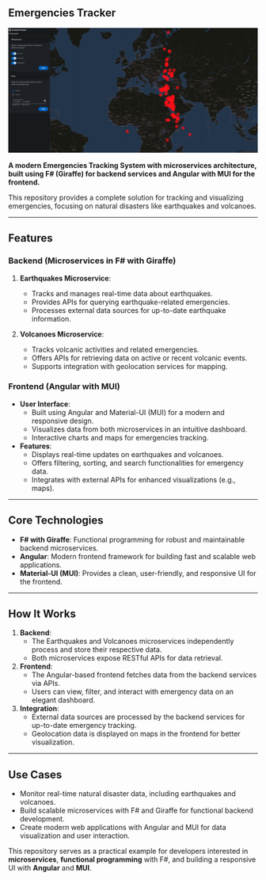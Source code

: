 ## Emergencies Tracker

![alt text](images/ui.png)

**A modern Emergencies Tracking System with microservices architecture, built using F# (Giraffe) for backend services and Angular with MUI for the frontend.**

This repository provides a complete solution for tracking and visualizing emergencies, focusing on natural disasters like earthquakes and volcanoes.

---

## Features

### Backend (Microservices in F# with Giraffe)

1. **Earthquakes Microservice**:

   - Tracks and manages real-time data about earthquakes.
   - Provides APIs for querying earthquake-related emergencies.
   - Processes external data sources for up-to-date earthquake information.

2. **Volcanoes Microservice**:
   - Tracks volcanic activities and related emergencies.
   - Offers APIs for retrieving data on active or recent volcanic events.
   - Supports integration with geolocation services for mapping.

### Frontend (Angular with MUI)

- **User Interface**:
  - Built using Angular and Material-UI (MUI) for a modern and responsive design.
  - Visualizes data from both microservices in an intuitive dashboard.
  - Interactive charts and maps for emergencies tracking.
- **Features**:
  - Displays real-time updates on earthquakes and volcanoes.
  - Offers filtering, sorting, and search functionalities for emergency data.
  - Integrates with external APIs for enhanced visualizations (e.g., maps).

---

## Core Technologies

- **F# with Giraffe**: Functional programming for robust and maintainable backend microservices.
- **Angular**: Modern frontend framework for building fast and scalable web applications.
- **Material-UI (MUI)**: Provides a clean, user-friendly, and responsive UI for the frontend.

---

## How It Works

1. **Backend**:
   - The Earthquakes and Volcanoes microservices independently process and store their respective data.
   - Both microservices expose RESTful APIs for data retrieval.
2. **Frontend**:
   - The Angular-based frontend fetches data from the backend services via APIs.
   - Users can view, filter, and interact with emergency data on an elegant dashboard.
3. **Integration**:
   - External data sources are processed by the backend services for up-to-date emergency tracking.
   - Geolocation data is displayed on maps in the frontend for better visualization.

---

## Use Cases

- Monitor real-time natural disaster data, including earthquakes and volcanoes.
- Build scalable microservices with F# and Giraffe for functional backend development.
- Create modern web applications with Angular and MUI for data visualization and user interaction.

This repository serves as a practical example for developers interested in **microservices**, **functional programming** with F#, and building a responsive UI with **Angular** and **MUI**.
